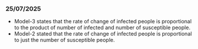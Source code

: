 ### 25/07/2025

- Model-3 states that the rate of change of infected people is proportional to the product of number of infected and number of susceptible people.
- Model-2 stated that the rate of change of infected people is proportional to just the number of susceptible people.